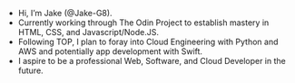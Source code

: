 - Hi, I’m Jake (@Jake-G8).
- Currently working through The Odin Project to establish mastery in HTML, CSS, and Javascript/Node.JS.
- Following TOP, I plan to foray into Cloud Engineering with Python and AWS and potentially app development with Swift.
- I aspire to be a professional Web, Software, and Cloud Developer in the future.

<!---
Jake-G8/Jake-G8 is a ✨ special ✨ repository because its `README.md` (this file) appears on your GitHub profile.
You can click the Preview link to take a look at your changes.
--->
